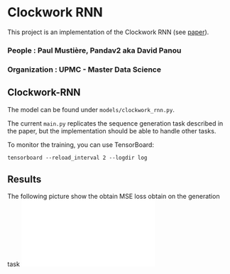 # Clockwork RNN

This project is an implementation of the Clockwork RNN
(see [paper](https://arxiv.org/abs/1402.3511)).

### People : Paul Mustière, Pandav2 aka David Panou
### Organization : UPMC - Master Data Science

## Clockwork-RNN

The model can be found under `models/clockwork_rnn.py`.

The current `main.py` replicates the sequence generation task
described in the paper, but the implementation should be able
to handle other tasks.

To monitor the training, you can use TensorBoard:
```
tensorboard --reload_interval 2 --logdir log
```

## Results
The following picture show the obtain MSE loss obtain on the generation task 
![alt text](pic/learning.pdf "learning parameters")
